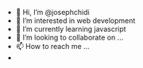 - 👋 Hi, I’m @josephchidi
- 👀 I’m interested in web development
- 🌱 I’m currently learning javascript
- 💞️ I’m looking to collaborate on ...
- 📫 How to reach me ...
-

<!---
josephchidi/josephchidi is a ✨ special ✨ repository because its `README.md` (this file) appears on your GitHub profile.
You can click the Preview link to take a look at your changes.
--->
